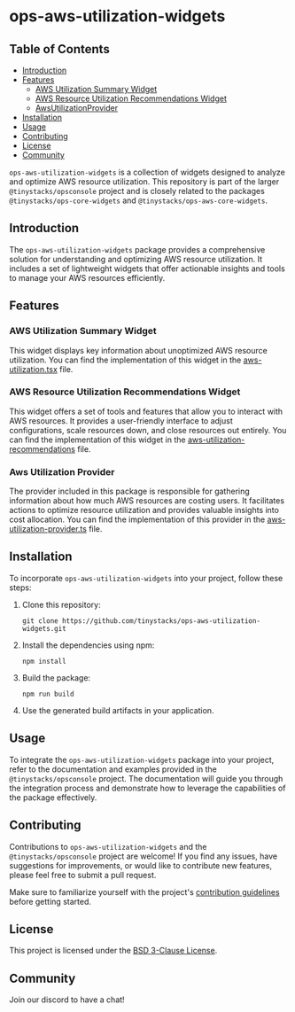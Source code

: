 # ops-aws-utilization-widgets

Table of Contents
-----------------

- [Introduction](#introduction)
- [Features](#features)
  - [AWS Utilization Summary Widget](#aws-utilization-summary-widget)
  - [AWS Resource Utilization Recommendations Widget](#aws-resource-utilization-recommendations-widget)
  - [AwsUtilizationProvider](#awsutilizationprovider)
- [Installation](#installation)
- [Usage](#usage)
- [Contributing](#contributing)
- [License](#license)
- [Community](#community)

`ops-aws-utilization-widgets` is a collection of widgets designed to analyze and optimize AWS resource utilization. This repository is part of the larger `@tinystacks/opsconsole` project and is closely related to the packages `@tinystacks/ops-core-widgets` and `@tinystacks/ops-aws-core-widgets`.

## Introduction

The `ops-aws-utilization-widgets` package provides a comprehensive solution for understanding and optimizing AWS resource utilization. It includes a set of lightweight widgets that offer actionable insights and tools to manage your AWS resources efficiently.

## Features

### AWS Utilization Summary Widget
This widget displays key information about unoptimized AWS resource utilization. You can find the implementation of this widget in the [aws-utilization.tsx](src/widgets/aws-utilization.tsx) file.

### AWS Resource Utilization Recommendations Widget
This widget offers a set of tools and features that allow you to interact with AWS resources. It provides a user-friendly interface to adjust configurations, scale resources down, and close resources out entirely. You can find the implementation of this widget in the [aws-utilization-recommendations](src/widgets/aws-utilization-recommendations.tsx) file.

### Aws Utilization Provider
The provider included in this package is responsible for gathering information about how much AWS resources are costing users. It facilitates actions to optimize resource utilization and provides valuable insights into cost allocation. You can find the implementation of this provider in the [aws-utilization-provider.ts](src/aws-utilization-provider.ts) file.

## Installation

To incorporate `ops-aws-utilization-widgets` into your project, follow these steps:

1. Clone this repository:

   ```
   git clone https://github.com/tinystacks/ops-aws-utilization-widgets.git
   ```

2. Install the dependencies using npm:

   ```
   npm install
   ```

3. Build the package:

   ```
   npm run build
   ```

4. Use the generated build artifacts in your application.

## Usage

To integrate the `ops-aws-utilization-widgets` package into your project, refer to the documentation and examples provided in the `@tinystacks/opsconsole` project. The documentation will guide you through the integration process and demonstrate how to leverage the capabilities of the package effectively.

## Contributing

Contributions to `ops-aws-utilization-widgets` and the `@tinystacks/opsconsole` project are welcome! If you find any issues, have suggestions for improvements, or would like to contribute new features, please feel free to submit a pull request.

Make sure to familiarize yourself with the project's [contribution guidelines](CONTRIBUTING.md) before getting started.

## License

This project is licensed under the [BSD 3-Clause License](LICENSE).

## Community

Join our discord to have a chat!
